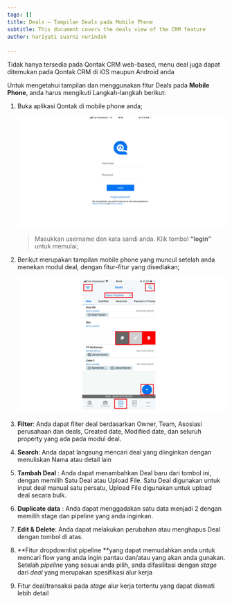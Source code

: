 ```yaml
---
tags: []
title: Deals – Tampilan Deals pada Mobile Phone
subtitle: This document covers the deals view of the CRM feature
author: hariyati suarni nurindah

---
```

Tidak hanya tersedia pada Qontak CRM web-based, menu deal juga dapat ditemukan pada Qontak CRM di iOS maupun Android anda

Untuk mengetahui tampilan dan menggunakan fitur Deals pada **Mobile Phone**, anda harus mengikuti Langkah-langkah berikut:

1. Buka aplikasi Qontak di mobile phone anda;

   ![](/uploads/kontakmobile.PNG)

   > Masukkan username dan kata sandi anda. Klik tombol **“login”** untuk memulai;
2. Berikut merupakan tampilan mobile phone yang muncul setelah anda menekan modul deal, dengan fitur-fitur yang disediakan;

   ![](/uploads/tampilandealmobile.PNG)
3. **Filter**: Anda dapat filter deal berdasarkan Owner, Team, Asosiasi perusahaan dan deals, Created date, Modified date, dan seluruh property yang ada pada modul deal.
4. **Search**: Anda dapat langsung mencari deal yang diinginkan dengan menuliskan Nama atau detail lain
5. **Tambah Deal** : Anda dapat menambahkan Deal baru dari tombol ini, dengan memilih Satu Deal atau Upload File. Satu Deal digunakan untuk input deal manual satu persatu, Upload File digunakan untuk upload deal secara bulk.
6. **Duplicate data** : Anda dapat menggadakan satu data menjadi 2 dengan memilih stage dan pipeline yang anda inginkan.
7. **Edit & Delete**: Anda dapat melakukan perubahan atau menghapus Deal dengan tombol di atas.
8. **Fitur dropdownlist pipeline **yang dapat memudahkan anda untuk mencari flow yang anda ingin pantau dan/atau yang akan anda gunakan. Setelah _pipeline_ yang sesuai anda pilih, anda difasilitasi dengan _stage_ dari _deal_ yang merupakan spesifikasi alur kerja
9. Fitur deal/transaksi pada _stage_ alur kerja tertentu yang dapat diamati lebih detail